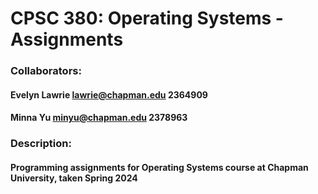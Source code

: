 # CPSC 380: Operating Systems - Assignments
### Collaborators:
#### Evelyn Lawrie lawrie@chapman.edu 2364909
#### Minna Yu minyu@chapman.edu 2378963

### Description:
#### Programming assignments for Operating Systems course at Chapman University, taken Spring 2024